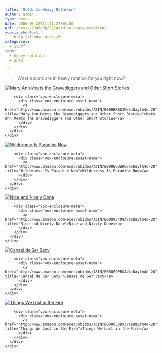 ```yaml
---
title: 'QotD: In Heavy Rotation'
author: admin
type: posts
date: 2006-08-22T11:41:27+00:00
url: /posts/2006/08/22/qotd-in-heavy-rotation/
yourls_shorturl:
  - http://lobban.org/i/6s
categories:
  - Stuff
tags:
  - heavy rotation
  - qotd

---
```

> What albums are in heavy rotation for you right now?



<div class="vox-enclosure vox-enclosure-center vox-enclosure-small vox-audio-enclosure">
  <div class="vox-enclosure-inner">
    <div class="vox-enclosure-list">
      <div class="vox-enclosure-item vox-audio-asset vox-last">
        <div class="vox-enclosure-image">
          <a href="http://www.amazon.com/exec/obidos/ASIN/B000BRBGIW/na8ayth4o-20" title="Mary Ann Meets the Gravediggers and Other Short Stories"><img alt="Mary Ann Meets the Gravediggers and Other Short Stories" class="asset asset-image at-xid-6a01348743f8e2970c0133f423da75970b" src="http://nonimage.typepad.com/.a/6a01348743f8e2970c0133f423da75970b-120pi" /></a>
        </div>
        
        <div class="vox-enclosure-meta">
          <div class="vox-enclosure-asset-name">
            <a href="http://www.amazon.com/exec/obidos/ASIN/B000BRBGIW/na8ayth4o-20" title="Mary Ann Meets the Gravediggers and Other Short Stories">Mary Ann Meets the Gravediggers and Other Short Stories</a>
          </div>
        </div>
      </div>
    </div>
  </div>
</div></p> 

<div class="vox-enclosure vox-enclosure-center vox-enclosure-small vox-audio-enclosure">
  <div class="vox-enclosure-inner">
    <div class="vox-enclosure-list">
      <div class="vox-enclosure-item vox-audio-asset vox-last">
        <div class="vox-enclosure-image">
          <a href="http://www.amazon.com/exec/obidos/ASIN/B000E6UWRQ/na8ayth4o-20" title="Wilderness Is Paradise Now"><img alt="Wilderness Is Paradise Now" class="asset asset-image at-xid-6a01348743f8e2970c0133f423da78970b" src="http://nonimage.typepad.com/.a/6a01348743f8e2970c0133f423da78970b-120pi" /></a>
        </div>
        
        <div class="vox-enclosure-meta">
          <div class="vox-enclosure-asset-name">
            <a href="http://www.amazon.com/exec/obidos/ASIN/B000E6UWRQ/na8ayth4o-20" title="Wilderness Is Paradise Now">Wilderness Is Paradise Now</a>
          </div>
        </div>
      </div>
    </div>
  </div>
</div>

<div class="vox-enclosure vox-enclosure-center vox-enclosure-small vox-audio-enclosure">
  <div class="vox-enclosure-inner">
    <div class="vox-enclosure-list">
      <div class="vox-enclosure-item vox-audio-asset vox-last">
        <div class="vox-enclosure-image">
          <a href="http://www.amazon.com/exec/obidos/ASIN/B0009J4O9A/na8ayth4o-20" title="Nice and Nicely Done"><img alt="Nice and Nicely Done" class="asset asset-image at-xid-6a01348743f8e2970c0133f423da7b970b" src="http://nonimage.typepad.com/.a/6a01348743f8e2970c0133f423da7b970b-120pi" /></a>
        </div>
        
        <div class="vox-enclosure-meta">
          <div class="vox-enclosure-asset-name">
            <a href="http://www.amazon.com/exec/obidos/ASIN/B0009J4O9A/na8ayth4o-20" title="Nice and Nicely Done">Nice and Nicely Done</a>
          </div>
        </div>
      </div>
    </div>
  </div>
</div>

<div class="vox-enclosure vox-enclosure-center vox-enclosure-small vox-audio-enclosure">
  <div class="vox-enclosure-inner">
    <div class="vox-enclosure-list">
      <div class="vox-enclosure-item vox-audio-asset vox-last">
        <div class="vox-enclosure-image">
          <a href="http://www.amazon.com/exec/obidos/ASIN/B000FOPROA/na8ayth4o-20" title="Cansei de Ser Sexy"><img alt="Cansei de Ser Sexy" class="asset asset-image at-xid-6a01348743f8e2970c0133f423da7e970b" src="http://nonimage.typepad.com/.a/6a01348743f8e2970c0133f423da7e970b-120pi" /></a>
        </div>
        
        <div class="vox-enclosure-meta">
          <div class="vox-enclosure-asset-name">
            <a href="http://www.amazon.com/exec/obidos/ASIN/B000FOPROA/na8ayth4o-20" title="Cansei de Ser Sexy">Cansei de Ser Sexy</a>
          </div>
        </div>
      </div>
    </div>
  </div>
</div>

<div class="vox-enclosure vox-enclosure-center vox-enclosure-small vox-audio-enclosure">
  <div class="vox-enclosure-inner">
    <div class="vox-enclosure-list">
      <div class="vox-enclosure-item vox-audio-asset vox-last">
        <div class="vox-enclosure-image">
          <a href="http://www.amazon.com/exec/obidos/ASIN/B000058DX3/na8ayth4o-20" title="Things We Lost in the Fire"><img alt="Things We Lost in the Fire" class="asset asset-image at-xid-6a01348743f8e2970c0133f423da89970b" src="http://nonimage.typepad.com/.a/6a01348743f8e2970c0133f423da89970b-120pi" /></a>
        </div>
        
        <div class="vox-enclosure-meta">
          <div class="vox-enclosure-asset-name">
            <a href="http://www.amazon.com/exec/obidos/ASIN/B000058DX3/na8ayth4o-20" title="Things We Lost in the Fire">Things We Lost in the Fire</a>
          </div>
        </div>
      </div>
    </div>
  </div>
</div>